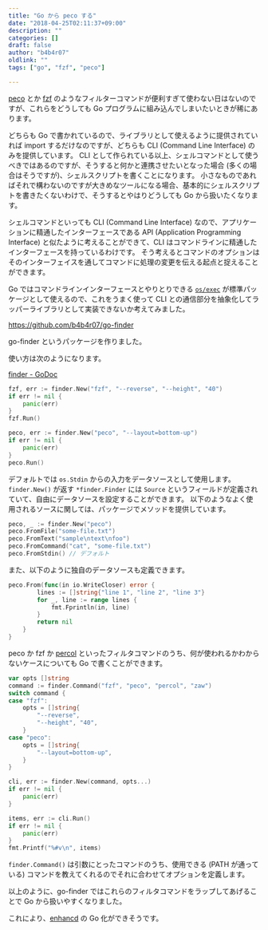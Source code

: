 ```yaml
---
title: "Go から peco する"
date: "2018-04-25T02:11:37+09:00"
description: ""
categories: []
draft: false
author: "b4b4r07"
oldlink: ""
tags: ["go", "fzf", "peco"]

---
```


[peco](https://github.com/peco/peco) とか [fzf](https://github.com/junegunn/fzf) のようなフィルターコマンドが便利すぎて使わない日はないのですが、これらをどうしても Go プログラムに組み込んでしまいたいときが稀にあります。

どちらも Go で書かれているので、ライブラリとして使えるように提供されていれば import するだけなのですが、どちらも CLI (Command Line Interface) のみを提供しています。
CLI として作られている以上、シェルコマンドとして使うべきではあるのですが、そうすると何かと連携させたいとなった場合 (多くの場合はそうですが)、シェルスクリプトを書くことになります。
小さなものであればそれで構わないのですが大きめなツールになる場合、基本的にシェルスクリプトを書きたくないわけで、そうするとやはりどうしても Go から扱いたくなります。

シェルコマンドといっても CLI (Command Line Interface) なので、アプリケーションに精通したインターフェースである API (Application Programming Interface) と似たように考えることができて、CLI はコマンドラインに精通したインターフェースを持っているわけです。
そう考えるとコマンドのオプションはそのインターフェイスを通してコマンドに処理の変更を伝える起点と捉えることができます。

Go ではコマンドラインインターフェースとやりとりできる [`os/exec`](https://golang.org/pkg/os/exec/) が標準パッケージとして使えるので、これをうまく使って CLI との通信部分を抽象化してラッパーライブラリとして実装できないか考えてみました。

https://github.com/b4b4r07/go-finder

go-finder というパッケージを作りました。

使い方は次のようになります。

[finder - GoDoc](https://godoc.org/github.com/b4b4r07/go-finder)

```go
fzf, err := finder.New("fzf", "--reverse", "--height", "40")
if err != nil {
	panic(err)
}
fzf.Run()
```

```go
peco, err := finder.New("peco", "--layout=bottom-up")
if err != nil {
	panic(err)
}
peco.Run()
```

デフォルトでは `os.Stdin` からの入力をデータソースとして使用します。
`finder.New()` が返す `*finder.Finder` には `Source` というフィールドが定義されていて、自由にデータソースを設定することができます。
以下のようなよく使用されるソースに関しては、パッケージでメソッドを提供しています。

```go
peco, _ := finder.New("peco")
peco.FromFile("some-file.txt")
peco.FromText("sample\ntext\nfoo")
peco.FromCommand("cat", "some-file.txt")
peco.FromStdin() // デフォルト
```

また、以下のように独自のデータソースも定義できます。

```go
peco.From(func(in io.WriteCloser) error {
		lines := []string{"line 1", "line 2", "line 3"}
		for _, line := range lines {
			fmt.Fprintln(in, line)
		}
		return nil
	}
}
```

peco か fzf か [percol](https://github.com/mooz/percol) といったフィルタコマンドのうち、何が使われるかわからないケースについても Go で書くことができます。

```go
var opts []string
command := finder.Command("fzf", "peco", "percol", "zaw")
switch command {
case "fzf":
	opts = []string{
		"--reverse",
		"--height", "40",
	}
case "peco":
	opts = []string{
		"--layout=bottom-up",
	}
}

cli, err := finder.New(command, opts...)
if err != nil {
	panic(err)
}

items, err := cli.Run()
if err != nil {
	panic(err)
}
fmt.Printf("%#v\n", items)
```

`finder.Command()` は引数にとったコマンドのうち、使用できる (PATH が通っている) コマンドを教えてくれるのでそれに合わせてオプションを定義します。

以上のように、go-finder ではこれらのフィルタコマンドをラップしてあげることで Go から扱いやすくなりました。

これにより、[enhancd](https://github.com/b4b4r07/enhancd) の Go 化ができそうです。
